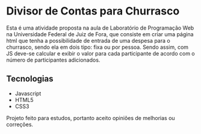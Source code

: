 # Divisor de Contas para Churrasco

Esta é uma atividade proposta na aula de Laboratório de Programação Web na Universidade Federal de Juiz de Fora, que consiste em criar uma página html que tenha a possibilidade de entrada de uma despesa para o churrasco, sendo ela em dois tipo: fixa ou por pessoa. Sendo assim, com JS deve-se calcular e exibir o valor para cada participante de acordo com o número de participantes adicionados.

## Tecnologias
- Javascript
- HTML5
- CSS3

Projeto feito para estudos, portanto aceito opiniões de melhorias ou correções.
